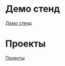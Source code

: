# Демо стенд
<a href="https://code-rnd.github.io/">Демо стенд</a>
# Проекты
<a href="https://github.com/code-rnd?tab=repositories">Проекты</a>
